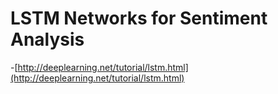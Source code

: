# LSTM Networks for Sentiment Analysis
-[http://deeplearning.net/tutorial/lstm.html](http://deeplearning.net/tutorial/lstm.html)
